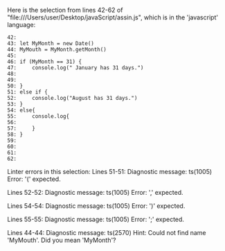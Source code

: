 Here is the selection from lines 42-62 of "file:///Users/user/Desktop/javaScript/assin.js", which is in the 'javascript' language: 
```
42: 
43: let MyMonth = new Date()
44: MyMouth = MyMonth.getMonth()
45: 
46: if (MyMonth == 31) {
47:     console.log(" January has 31 days.")
48: 
49: 
50: }
51: else if {
52:     console.log("August has 31 days.")
53: }
54: else{
55:     console.log{
56: 
57:     }
58: }
59: 
60: 
61: 
62: 
```

Linter errors in this selection:
Lines 51-51: Diagnostic message: ts(1005) Error: '(' expected.


Lines 52-52: Diagnostic message: ts(1005) Error: ',' expected.


Lines 54-54: Diagnostic message: ts(1005) Error: ')' expected.


Lines 55-55: Diagnostic message: ts(1005) Error: ';' expected.


Lines 44-44: Diagnostic message: ts(2570) Hint: Could not find name 'MyMouth'. Did you mean 'MyMonth'?

